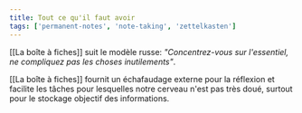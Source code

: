 ```yaml
---
title: Tout ce qu'il faut avoir
tags: ['permanent-notes', 'note-taking', 'zettelkasten']
---
```


[[La boîte à fiches]] suit le modèle russe: *"Concentrez-vous sur l'essentiel, ne compliquez pas les choses inutilements"*.

[[La boîte à fiches]] fournit un échafaudage externe pour la réflexion et facilite les tâches pour lesquelles notre cerveau n'est pas très doué, surtout pour le stockage objectif des informations.
